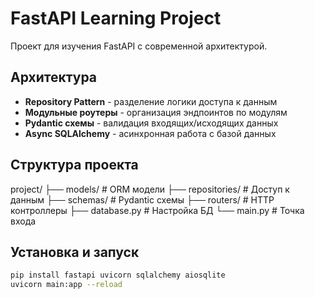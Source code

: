 # FastAPI Learning Project

Проект для изучения FastAPI с современной архитектурой.

## Архитектура
- **Repository Pattern** - разделение логики доступа к данным
- **Модульные роутеры** - организация эндпоинтов по модулям
- **Pydantic схемы** - валидация входящих/исходящих данных
- **Async SQLAlchemy** - асинхронная работа с базой данных

## Структура проекта
project/
├── models/         # ORM модели
├── repositories/   # Доступ к данным
├── schemas/        # Pydantic схемы
├── routers/        # HTTP контроллеры
├── database.py     # Настройка БД
└── main.py         # Точка входа

## Установка и запуск
```bash
pip install fastapi uvicorn sqlalchemy aiosqlite
uvicorn main:app --reload